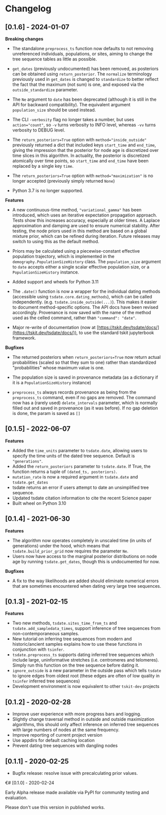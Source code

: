 # Changelog

## [0.1.6] - 2024-01-07

**Breaking changes**

- The standalone `preprocess_ts` function now defaults to not removing unreferenced
  individuals, populations, or sites, aiming to change the tree sequence tables as
  little as possible.

- `get_dates` (previously undocumented) has been removed, as posteriors can be
  obtained using `return_posterior`. The `normalize` terminology previously used
  in `get_dates` is changed to `standardize` to better reflect the fact that the
  maximum (not sum) is one, and exposed via the `outside_standardize` parameter.

- The `Ne` argument to `date` has been deprecated (although it is
  still in the API for backward compatibility).  The equivalent argument
  `population_size` should be used instead.

- The CLI `-verbosity` flag no longer takes a number, but uses
  `action="count"`, so `-v` turns verbosity to INFO level,
  whereas `-vv` turns verbosity to DEBUG level.

- The `return_posteriors=True` option with `method="inside_outside"`
  previously returned a dict that included keys `start_time` and `end_time`,
  giving the impression that the posterior for node age is discretized over
  time slices in this algorithm. In actuality, the posterior is discretized
  atomically over time points, so `start_time` and `end_time` have been
  replaced by a single key `time`.

- The `return_posteriors=True` option with `method="maximization"` is no
  longer accepted (previously simply returned `None`)

- Python 3.7 is no longer supported.

**Features**

- A new continuous-time method, `"variational_gamma"` has been introduced, which
  uses an iterative expectation propagation approach. Tests show this increases
  accuracy, especially at older times. A Laplace approximation and damping are
  used to ensure numerical stability. After testing, the node priors used in this
  method are based on a global mixture prior, which can be refined during iteration.
  Future releases may switch to using this as the default method.

- Priors may be calculated using a piecewise-constant effective population trajectory,
  which is implemented in the `demography.PopulationSizeHistory` class. The
  `population_size` argument to `date` accepts either a single scalar effective
  population size, or a `PopulationSizeHistory` instance.

- Added support and wheels for Python 3.11

- The `.date()` function is now a wrapper for the individual dating methods
  (accessible using `tsdate.core.dating_methods`), which can be called independently.
  (e.g. `tsdate.inside_outside(...)`). This makes it easier to document method-specific
  options. The API docs have been revised accordingly. Provenance is now saved with the
  name of the method used as the celled command, rather than `"command": "date"`.

- Major re-write of documentation (now at
  [https://tskit.dev/tsdate/docs/](https://tskit.dev/tsdate/docs/)), to use the
  standard tskit jupyterbook framework.

**Bugfixes**

- The returned posteriors when `return_posteriors=True` now return actual
  probabilities (scaled so that they sum to one) rather than standardized
  "probabilities" whose maximum value is one.

- The population size is saved in provenance metadata (as a dictionary if
  it is a `PopulationSizeHistory` instance)

- `preprocess_ts` always records provenance as being from the `preprocess_ts`
  command, even if no gaps are removed. The command now has a (rarely used)
  `delete_intervals` parameter, which is normally filled out and saved in provenance
  (as it was before). If no gap deletion is done, the param is saved as `[]`


## [0.1.5] - 2022-06-07

**Features**

- Added the `time_units` parameter to `tsdate.date`, allowing users to specify
  the time units of the dated tree sequence. Default is `"generations"`.
- Added the `return_posteriors` parameter to `tsdate.date`. If True, the function
  returns a tuple of `(dated_ts, posteriors)`.
- `mutation_rate` is now a required argument in `tsdate.date` and `tsdate.get_dates`
- tsdate returns an error if users attempt to date an unsimplified tree sequence.
- Updated tsdate citation information to cite the recent Science paper
- Built wheel on Python 3.10


## [0.1.4] - 2021-06-30

**Features**

- The algorithm now operates completely in unscaled time (in units of generations) under
  the hood, which means that `tsdate.build_prior_grid` now requires the parameter
  `Ne`.
- Users now have access to the marginal posterior distributions on node age by running 
  `tsdate.get_dates`, though this is undocumented for now.

**Bugfixes**

- A fix to the way likelihoods are added should eliminate numerical errors that are
  sometimes encountered when dating very large tree sequences.


## [0.1.3] - 2021-02-15

**Features**

- Two new methods, `tsdate.sites_time_from_ts` and `tsdate.add_sampledata_times`, 
  support inference of tree sequences from non-contemporaneous samples.
- New tutorial on inferring tree sequences from modern and historic/ancient samples 
  explains how to use these functions in conjunction with `tsinfer`.
- `tsdate.preprocess_ts` supports dating inferred tree sequences which include large, 
  uninformative stretches (i.e. centromeres and telomeres). Simply run this function 
  on the tree sequence before dating it.
- `ignore_outside` is a new parameter in the outside pass which tells `tsdate` to 
  ignore edges from oldest root (these edges are often of low quality in `tsinfer`
  inferred tree sequences)
- Development environment is now equivalent to other `tskit-dev` projects


## [0.1.2] - 2020-02-28

- Improve user experience with more progress bars and logging.
- Slightly change traversal method in outside and outside maximization algorithms,
  this should only affect inference on inferred tree sequences with large numbers 
  of nodes at the same frequency.
- Improve reporting of current project version
- Use appdirs for default caching location
- Prevent dating tree sequences with dangling nodes



## [0.1.1] - 2020-02-25

- Bugfix release: resolve issue with precalculating prior values.


€# [0.1.0] - 2020-02-24

Early Alpha release made available via PyPI for community testing and evaluation.

Please don't use this version in published works.


